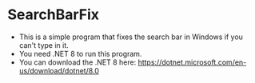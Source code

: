 # SearchBarFix
- This is a simple program that fixes the search bar in Windows if you can't type in it.
- You need .NET 8 to run this program.
- You can download the .NET 8 here: https://dotnet.microsoft.com/en-us/download/dotnet/8.0
